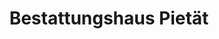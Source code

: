 ---
title: "Bestattungshaus Pietät"
url: /koethen-anhalt/bestattungshaus-pietaet/
shop: Bestattungen
---